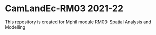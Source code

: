 # CamLandEc-RM03 2021-22
This repository is created for Mphil module RM03: Spatial Analysis and Modelling
